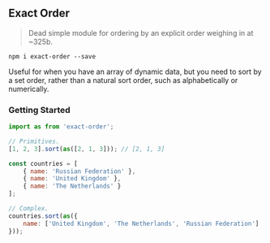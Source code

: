 ## Exact Order

> Dead simple module for ordering by an explicit order weighing in at ~325b.

`npm i exact-order --save`

Useful for when you have an array of dynamic data, but you need to sort by a set order, rather than a natural sort order, such as alphabetically or numerically.

### Getting Started

```javascript
import as from 'exact-order';

// Primitives.
[1, 2, 3].sort(as([2, 1, 3])); // [2, 1, 3]

const countries = [
    { name: 'Russian Federation' },
    { name: 'United Kingdom' },
    { name: 'The Netherlands' }
];

// Complex.
countries.sort(as({
    name: ['United Kingdom', 'The Netherlands', 'Russian Federation']
}));
```
